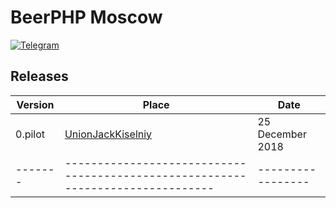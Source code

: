 # BeerPHP Moscow

[![Telegram](https://img.shields.io/badge/telegram-join%20chat-blue.svg?style=flat)](https://telegram.me/beerphp_moscow)

## Releases

| Version | Place                                                                           | Date              |
| ------- | ------------------------------------------------------------------------------- | ----------------- |
| 0.pilot | [UnionJackKiselniy](http://unionj.su/kiselniy)                                  | 25 December 2018  |
| ------- | ------------------------------------------------------------------------------- | ----------------- |
